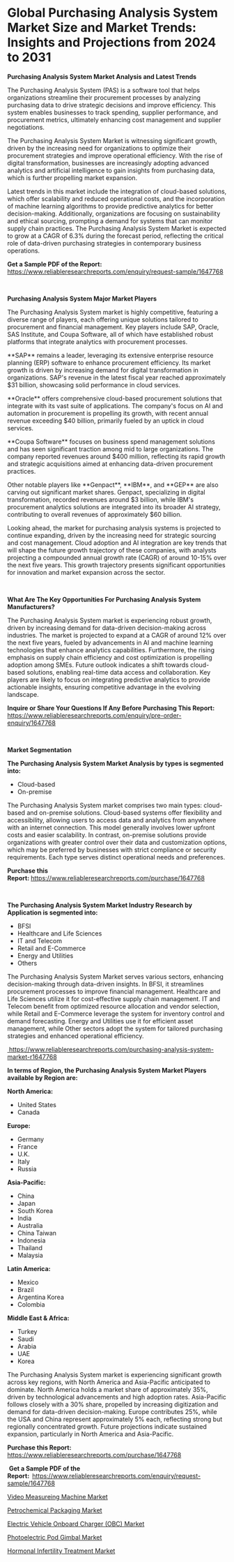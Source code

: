 <p><h1>Global Purchasing Analysis System Market Size and Market Trends: Insights and Projections from 2024 to 2031</h1></p><p><strong>Purchasing Analysis System Market Analysis and Latest Trends</strong></p>
<p><p>The Purchasing Analysis System (PAS) is a software tool that helps organizations streamline their procurement processes by analyzing purchasing data to drive strategic decisions and improve efficiency. This system enables businesses to track spending, supplier performance, and procurement metrics, ultimately enhancing cost management and supplier negotiations.</p><p>The Purchasing Analysis System Market is witnessing significant growth, driven by the increasing need for organizations to optimize their procurement strategies and improve operational efficiency. With the rise of digital transformation, businesses are increasingly adopting advanced analytics and artificial intelligence to gain insights from purchasing data, which is further propelling market expansion. </p><p>Latest trends in this market include the integration of cloud-based solutions, which offer scalability and reduced operational costs, and the incorporation of machine learning algorithms to provide predictive analytics for better decision-making. Additionally, organizations are focusing on sustainability and ethical sourcing, prompting a demand for systems that can monitor supply chain practices. The Purchasing Analysis System Market is expected to grow at a CAGR of 6.3% during the forecast period, reflecting the critical role of data-driven purchasing strategies in contemporary business operations.</p></p>
<p><strong>Get a Sample PDF of the Report:&nbsp;</strong> <a href="https://www.reliableresearchreports.com/enquiry/request-sample/1647768?utm_campaign=24&utm_medium=2&utm_source=Github&utm_content=ia&utm_term=27102024&utm_id=purchasing-analysis-system">https://www.reliableresearchreports.com/enquiry/request-sample/1647768</a></p>
<p>&nbsp;</p>
<p><strong>Purchasing Analysis System Major Market Players</strong></p>
<p><p>The Purchasing Analysis System market is highly competitive, featuring a diverse range of players, each offering unique solutions tailored to procurement and financial management. Key players include SAP, Oracle, SAS Institute, and Coupa Software, all of which have established robust platforms that integrate analytics with procurement processes.</p><p>**SAP** remains a leader, leveraging its extensive enterprise resource planning (ERP) software to enhance procurement efficiency. Its market growth is driven by increasing demand for digital transformation in organizations. SAP's revenue in the latest fiscal year reached approximately $31 billion, showcasing solid performance in cloud services.</p><p>**Oracle** offers comprehensive cloud-based procurement solutions that integrate with its vast suite of applications. The company's focus on AI and automation in procurement is propelling its growth, with recent annual revenue exceeding $40 billion, primarily fueled by an uptick in cloud services.</p><p>**Coupa Software** focuses on business spend management solutions and has seen significant traction among mid to large organizations. The company reported revenues around $400 million, reflecting its rapid growth and strategic acquisitions aimed at enhancing data-driven procurement practices.</p><p>Other notable players like **Genpact**, **IBM**, and **GEP** are also carving out significant market shares. Genpact, specializing in digital transformation, recorded revenues around $3 billion, while IBM's procurement analytics solutions are integrated into its broader AI strategy, contributing to overall revenues of approximately $60 billion.</p><p>Looking ahead, the market for purchasing analysis systems is projected to continue expanding, driven by the increasing need for strategic sourcing and cost management. Cloud adoption and AI integration are key trends that will shape the future growth trajectory of these companies, with analysts projecting a compounded annual growth rate (CAGR) of around 10-15% over the next five years. This growth trajectory presents significant opportunities for innovation and market expansion across the sector.</p></p>
<p>&nbsp;</p>
<p><strong>What Are The Key Opportunities For Purchasing Analysis System Manufacturers?</strong></p>
<p><p>The Purchasing Analysis System market is experiencing robust growth, driven by increasing demand for data-driven decision-making across industries. The market is projected to expand at a CAGR of around 12% over the next five years, fueled by advancements in AI and machine learning technologies that enhance analytics capabilities. Furthermore, the rising emphasis on supply chain efficiency and cost optimization is propelling adoption among SMEs. Future outlook indicates a shift towards cloud-based solutions, enabling real-time data access and collaboration. Key players are likely to focus on integrating predictive analytics to provide actionable insights, ensuring competitive advantage in the evolving landscape.</p></p>
<p><strong>Inquire or Share Your Questions If Any Before Purchasing This Report:</strong> <a href="https://www.reliableresearchreports.com/enquiry/pre-order-enquiry/1647768?utm_campaign=24&utm_medium=2&utm_source=Github&utm_content=ia&utm_term=27102024&utm_id=purchasing-analysis-system">https://www.reliableresearchreports.com/enquiry/pre-order-enquiry/1647768</a></p>
<p>&nbsp;</p>
<p><strong>Market Segmentation</strong></p>
<p><strong>The Purchasing Analysis System Market Analysis by types is segmented into:</strong></p>
<p><ul><li>Cloud-based</li><li>On-premise</li></ul></p>
<p><p>The Purchasing Analysis System market comprises two main types: cloud-based and on-premise solutions. Cloud-based systems offer flexibility and accessibility, allowing users to access data and analytics from anywhere with an internet connection. This model generally involves lower upfront costs and easier scalability. In contrast, on-premise solutions provide organizations with greater control over their data and customization options, which may be preferred by businesses with strict compliance or security requirements. Each type serves distinct operational needs and preferences.</p></p>
<p><strong>Purchase this Report:&nbsp;</strong><a href="https://www.reliableresearchreports.com/purchase/1647768?utm_campaign=24&utm_medium=2&utm_source=Github&utm_content=ia&utm_term=27102024&utm_id=purchasing-analysis-system">https://www.reliableresearchreports.com/purchase/1647768</a></p>
<p>&nbsp;</p>
<p><strong>The Purchasing Analysis System Market Industry Research by Application is segmented into:</strong></p>
<p><ul><li>BFSI</li><li>Healthcare and Life Sciences</li><li>IT and Telecom</li><li>Retail and E-Commerce</li><li>Energy and Utilities</li><li>Others</li></ul></p>
<p><p>The Purchasing Analysis System Market serves various sectors, enhancing decision-making through data-driven insights. In BFSI, it streamlines procurement processes to improve financial management. Healthcare and Life Sciences utilize it for cost-effective supply chain management. IT and Telecom benefit from optimized resource allocation and vendor selection, while Retail and E-Commerce leverage the system for inventory control and demand forecasting. Energy and Utilities use it for efficient asset management, while Other sectors adopt the system for tailored purchasing strategies and enhanced operational efficiency.</p></p>
<p><a href="https://www.reliableresearchreports.com/purchasing-analysis-system-market-r1647768?utm_campaign=24&utm_medium=2&utm_source=Github&utm_content=ia&utm_term=27102024&utm_id=purchasing-analysis-system">&nbsp;https://www.reliableresearchreports.com/purchasing-analysis-system-market-r1647768</a></p>
<p><strong>In terms of Region, the Purchasing Analysis System Market Players available by Region are:</strong></p>
<p>
    <p> <strong> North America: </strong>
        <ul>
            <li>United States</li>
            <li>Canada</li>
        </ul>
        </p> 
    <p> <strong> Europe: </strong>
        <ul>
            <li>Germany</li>
            <li>France</li>
            <li>U.K.</li>
            <li>Italy</li>
            <li>Russia</li>
        </ul>
        </p> 
    <p> <strong> Asia-Pacific: </strong>
        <ul>
            <li>China</li>
            <li>Japan</li>
            <li>South Korea</li>
            <li>India</li>
            <li>Australia</li>
            <li>China Taiwan</li>
            <li>Indonesia</li>
            <li>Thailand</li>
            <li>Malaysia</li>
        </ul>
        </p> 
    <p> <strong> Latin America: </strong>
        <ul>
            <li>Mexico</li>
            <li>Brazil</li>
            <li>Argentina Korea</li>
            <li>Colombia</li>
        </ul>
        </p> 
    <p> <strong> Middle East & Africa: </strong>
        <ul>
            <li>Turkey</li>
            <li>Saudi</li>
            <li>Arabia</li>
            <li>UAE</li>
            <li>Korea</li>
        </ul>
    </p>
    </p>
<p><p>The Purchasing Analysis System market is experiencing significant growth across key regions, with North America and Asia-Pacific anticipated to dominate. North America holds a market share of approximately 35%, driven by technological advancements and high adoption rates. Asia-Pacific follows closely with a 30% share, propelled by increasing digitization and demand for data-driven decision-making. Europe contributes 25%, while the USA and China represent approximately 5% each, reflecting strong but regionally concentrated growth. Future projections indicate sustained expansion, particularly in North America and Asia-Pacific.</p></p>
<p><strong>Purchase this Report: </strong><a href="https://www.reliableresearchreports.com/purchase/1647768?utm_campaign=24&utm_medium=2&utm_source=Github&utm_content=ia&utm_term=27102024&utm_id=purchasing-analysis-system">https://www.reliableresearchreports.com/purchase/1647768</a></p>
<p>&nbsp;<strong>Get a Sample PDF of the Report:&nbsp;&nbsp;</strong><a href="https://www.reliableresearchreports.com/enquiry/request-sample/1647768?utm_campaign=24&utm_medium=2&utm_source=Github&utm_content=ia&utm_term=27102024&utm_id=purchasing-analysis-system">https://www.reliableresearchreports.com/enquiry/request-sample/1647768</a></p>
<p><strong></strong></p>
<p><p><a href="https://issuu.com/reportprime-2/docs/video-measureing-machine-market-size-2030.pptx?utm_campaign=24&utm_medium=2&utm_source=Github&utm_content=ia&utm_term=27102024&utm_id=purchasing-analysis-system">Video Measureing Machine Market</a></p><p><a href="https://github.com/denishaucarn/Market-Research-Report-List-1/blob/main/petrochemical-packaging-market.md?utm_campaign=24&utm_medium=2&utm_source=Github&utm_content=ia&utm_term=27102024&utm_id=purchasing-analysis-system">Petrochemical Packaging Market</a></p><p><a href="https://www.linkedin.com/pulse/emerging-trends-electric-vehicle-onboard-charger-obc-market-jjyfe?utm_campaign=24&utm_medium=2&utm_source=Github&utm_content=ia&utm_term=27102024&utm_id=purchasing-analysis-system">Electric Vehicle Onboard Charger (OBC) Market</a></p><p><a href="https://www.linkedin.com/pulse/analyzing-global-photoelectric-pod-gimbal-market-growth-prospects-gnoee?utm_campaign=24&utm_medium=2&utm_source=Github&utm_content=ia&utm_term=27102024&utm_id=purchasing-analysis-system">Photoelectric Pod Gimbal Market</a></p><p><a href="https://github.com/wenonaelwil/Market-Research-Report-List-1/blob/main/hormonal-infertility-treatment-market.md?utm_campaign=24&utm_medium=2&utm_source=Github&utm_content=ia&utm_term=27102024&utm_id=purchasing-analysis-system">Hormonal Infertility Treatment Market</a></p></p>